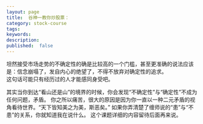 ```yaml
---
layout: page
title:  谷神一教你炒股票：
category: stock-course
tags:
keywords:
description:  
published:  false
---
```




坦然接受市场走势的不确定性的确是比较高的一个门槛，甚至更准确的说法应该是：信念崩塌了，发自内心的绝望了，不得不放弃对确定性的追求。  
这句话可能只有经历过的人才能感同身受吧。

其实当你到达“看山还是山”的境界的时候，你会发现“不确定性”与“确定性”不成为任何问题，矛盾。
你之所以痛苦，很大的原因是因为你一直以一种二元矛盾的视角看待世界。“天下皆知美之为美，斯恶矣。”
如果你弄清楚了缠师说的“患”与“不患”的关系，你就知道我在说什么。
这个课题详细的内容留待后面再来说。























